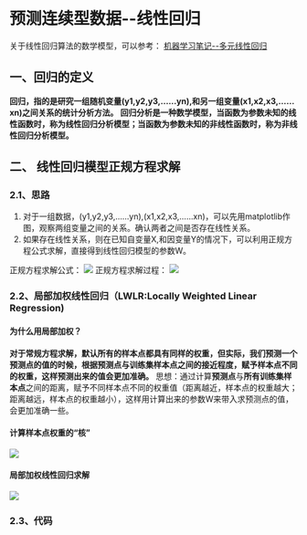 # 预测连续型数据--线性回归
关于线性回归算法的数学模型，可以参考：
[机器学习笔记--多元线性回归](https://github.com/daacheng/pythonForMachineLearning/blob/master/%E6%9C%BA%E5%99%A8%E5%AD%A6%E4%B9%A0%E7%AC%94%E8%AE%B0%E4%B8%89--%E5%A4%9A%E5%8F%98%E9%87%8F%E7%BA%BF%E6%80%A7%E5%9B%9E%E5%BD%92.md)
## 一、回归的定义
**回归，指的是研究一组随机变量(y1,y2,y3,……yn),和另一组变量(x1,x2,x3,……xn)之间关系的统计分析方法。**
**回归分析是一种数学模型，当函数为参数未知的线性函数时，称为线性回归分析模型；当函数为参数未知的非线性函数时，称为非线性回归分析模型。**
## 二、 线性回归模型正规方程求解
### 2.1、思路
1. 对于一组数据，(y1,y2,y3,……yn),(x1,x2,x3,……xn)，可以先用matplotlib作图，观察两组变量之间的关系。确认两者之间是否存在线性关系。
2. 如果存在线性关系，则在已知自变量X,和因变量Y的情况下，可以利用正规方程公式求解，直接得到线性回归模型的参数W。

正规方程求解公式：
![](https://github.com/daacheng/pythonForMachineLearning/blob/master/pic/normalfunc.jpg?raw=true)
正规方程求解过程：
![](https://github.com/daacheng/pythonForMachineLearning/blob/master/pic/normalfunctd.jpg?raw=true)
### 2.2、局部加权线性回归（LWLR:Locally Weighted Linear Regression)
#### 为什么用局部加权？
**对于常规方程求解，默认所有的样本点都具有同样的权重，但实际，我们预测一个预测点的值的时候，根据预测点与训练集样本点之间的接近程度，赋予样本点不同的权重，这样预测出来的值会更加准确。**
思想：通过计算**预测点**与**所有训练集样本点**之间的距离，赋予不同样本点不同的权重值（距离越近，样本点的权重越大；距离越远，样本点的权重越小），这样用计算出来的参数W来带入求预测点的值，会更加准确一些。
#### 计算样本点权重的“核”
![](https://github.com/daacheng/pythonForMachineLearning/blob/master/pic/localweight.jpg?raw=true)
#### 局部加权线性回归求解
![](https://github.com/daacheng/pythonForMachineLearning/blob/master/pic/localweightres.jpg?raw=true)
###  2.3、代码
